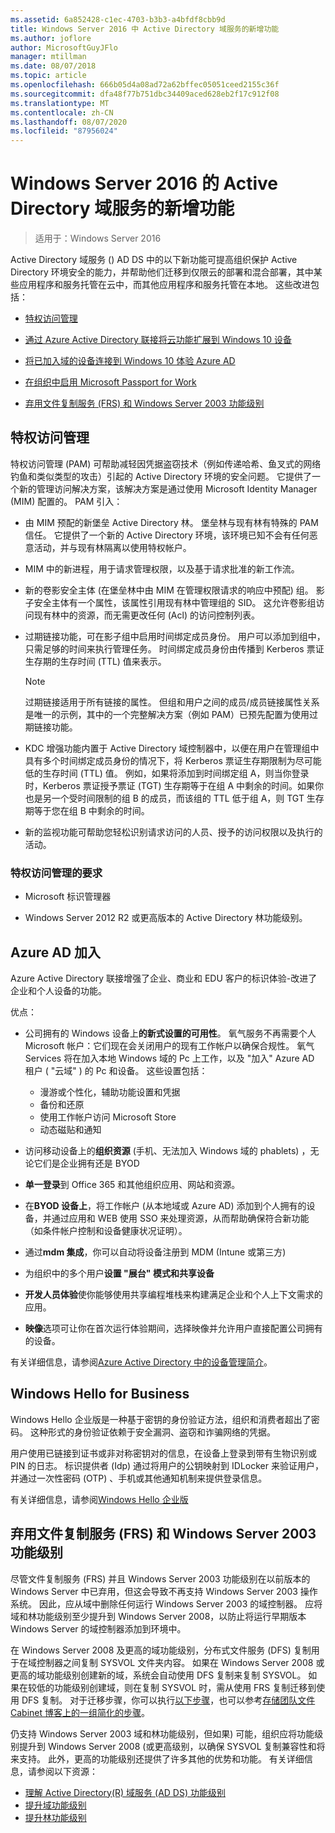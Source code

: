 ```yaml
---
ms.assetid: 6a852428-c1ec-4703-b3b3-a4bfdf8cbb9d
title: Windows Server 2016 中 Active Directory 域服务的新增功能
ms.author: joflore
author: MicrosoftGuyJFlo
manager: mtillman
ms.date: 08/07/2018
ms.topic: article
ms.openlocfilehash: 666b05d4a08ad72a62bffec05051ceed2155c36f
ms.sourcegitcommit: dfa48f77b751dbc34409aced628eb2f17c912f08
ms.translationtype: MT
ms.contentlocale: zh-CN
ms.lasthandoff: 08/07/2020
ms.locfileid: "87956024"
---
```

# <a name="whats-new-in-active-directory-domain-services-for-windows-server-2016"></a>Windows Server 2016 的 Active Directory 域服务的新增功能

>适用于：Windows Server 2016

Active Directory 域服务 () AD DS 中的以下新功能可提高组织保护 Active Directory 环境安全的能力，并帮助他们迁移到仅限云的部署和混合部署，其中某些应用程序和服务托管在云中，而其他应用程序和服务托管在本地。 这些改进包括：

- [特权访问管理](/microsoft-identity-manager/pam/privileged-identity-management-for-active-directory-domain-services)

- [通过 Azure Active Directory 联接将云功能扩展到 Windows 10 设备](/azure/active-directory/devices/overview)

- [将已加入域的设备连接到 Windows 10 体验 Azure AD](/azure/active-directory/devices/hybrid-azuread-join-plan)

- [在组织中启用 Microsoft Passport for Work](/windows/security/identity-protection/hello-for-business/hello-identity-verification)

- [弃用文件复制服务 (FRS) 和 Windows Server 2003 功能级别](ad-ds/active-directory-functional-levels.md)

## <a name="privileged-access-management"></a>特权访问管理

特权访问管理 (PAM) 可帮助减轻因凭据盗窃技术（例如传递哈希、鱼叉式的网络钓鱼和类似类型的攻击）引起的 Active Directory 环境的安全问题。 它提供了一个新的管理访问解决方案，该解决方案是通过使用 Microsoft Identity Manager (MIM) 配置的。 PAM 引入：

- 由 MIM 预配的新堡垒 Active Directory 林。 堡垒林与现有林有特殊的 PAM 信任。 它提供了一个新的 Active Directory 环境，该环境已知不会有任何恶意活动，并与现有林隔离以使用特权帐户。

- MIM 中的新进程，用于请求管理权限，以及基于请求批准的新工作流。

- 新的卷影安全主体 (在堡垒林中由 MIM 在管理权限请求的响应中预配) 组。 影子安全主体有一个属性，该属性引用现有林中管理组的 SID。 这允许卷影组访问现有林中的资源，而无需更改任何 (Acl) 的访问控制列表。

- 过期链接功能，可在影子组中启用时间绑定成员身份。 用户可以添加到组中，只需足够的时间来执行管理任务。 时间绑定成员身份由传播到 Kerberos 票证生存期的生存时间 (TTL) 值来表示。

    > [!NOTE]
    > 过期链接适用于所有链接的属性。 但组和用户之间的成员/成员链接属性关系是唯一的示例，其中的一个完整解决方案（例如 PAM）已预先配置为使用过期链接功能。

- KDC 增强功能内置于 Active Directory 域控制器中，以便在用户在管理组中具有多个时间绑定成员身份的情况下，将 Kerberos 票证生存期限制为尽可能低的生存时间 (TTL) 值。 例如，如果将添加到时间绑定组 A，则当你登录时，Kerberos 票证授予票证 (TGT) 生存期等于在组 A 中剩余的时间。如果你也是另一个受时间限制的组 B 的成员，而该组的 TTL 低于组 A，则 TGT 生存期等于您在组 B 中剩余的时间。

- 新的监视功能可帮助您轻松识别请求访问的人员、授予的访问权限以及执行的活动。

### <a name="requirements-for-privileged-access-management"></a>特权访问管理的要求

- Microsoft 标识管理器

- Windows Server 2012 R2 或更高版本的 Active Directory 林功能级别。

## <a name="azure-ad-join"></a>Azure AD 加入

Azure Active Directory 联接增强了企业、商业和 EDU 客户的标识体验-改进了企业和个人设备的功能。

优点：

- 公司拥有的 Windows 设备上**的新式设置的可用性**。 氧气服务不再需要个人 Microsoft 帐户：它们现在会关闭用户的现有工作帐户以确保合规性。 氧气 Services 将在加入本地 Windows 域的 Pc 上工作，以及 "加入" Azure AD 租户 ( "云域" ) 的 Pc 和设备。 这些设置包括：

   - 漫游或个性化，辅助功能设置和凭据
   - 备份和还原
   - 使用工作帐户访问 Microsoft Store
   - 动态磁贴和通知

- 访问移动设备上的**组织资源** (手机、无法加入 Windows 域的 phablets) ，无论它们是企业拥有还是 BYOD
- **单一登录**到 Office 365 和其他组织应用、网站和资源。
- 在**BYOD 设备上**，将工作帐户 (从本地域或 Azure AD) 添加到个人拥有的设备，并通过应用和 WEB 使用 SSO 来处理资源，从而帮助确保符合新功能（如条件帐户控制和设备健康状况证明）。
- 通过**mdm 集成**，你可以自动将设备注册到 MDM (Intune 或第三方) 
- 为组织中的多个用户**设置 "展台" 模式和共享设备**
- **开发人员体验**使你能够使用共享编程堆栈来构建满足企业和个人上下文需求的应用。
- **映像**选项可让你在首次运行体验期间，选择映像并允许用户直接配置公司拥有的设备。

有关详细信息，请参阅[Azure Active Directory 中的设备管理简介](/azure/active-directory/devices/overview)。

## <a name="windows-hello-for-business"></a>Windows Hello for Business

Windows Hello 企业版是一种基于密钥的身份验证方法，组织和消费者超出了密码。 这种形式的身份验证依赖于安全漏洞、盗窃和诈骗网络的凭据。

用户使用已链接到证书或非对称密钥对的信息，在设备上登录到带有生物识别或 PIN 的日志。 标识提供者 (Idp) 通过将用户的公钥映射到 IDLocker 来验证用户，并通过一次性密码 (OTP) 、手机或其他通知机制来提供登录信息。

有关详细信息，请参阅[Windows Hello 企业版](/windows/security/identity-protection/hello-for-business/hello-identity-verification)

## <a name="deprecation-of-file-replication-service-frs-and-windows-server-2003-functional-levels"></a>弃用文件复制服务 (FRS) 和 Windows Server 2003 功能级别

尽管文件复制服务 (FRS) 并且 Windows Server 2003 功能级别在以前版本的 Windows Server 中已弃用，但这会导致不再支持 Windows Server 2003 操作系统。 因此，应从域中删除任何运行 Windows Server 2003 的域控制器。 应将域和林功能级别至少提升到 Windows Server 2008，以防止将运行早期版本 Windows Server 的域控制器添加到环境中。

在 Windows Server 2008 及更高的域功能级别，分布式文件服务 (DFS) 复制用于在域控制器之间复制 SYSVOL 文件夹内容。 如果在 Windows Server 2008 或更高的域功能级别创建新的域，系统会自动使用 DFS 复制来复制 SYSVOL。 如果在较低的功能级别创建域，则在复制 SYSVOL 时，需从使用 FRS 复制迁移到使用 DFS 复制。 对于迁移步骤，你可以执行[以下步骤](/previous-versions/windows/it-pro/windows-server-2008-r2-and-2008/dd640019\(v=ws.10\))，也可以参考[存储团队文件 Cabinet 博客上的一组简化的步骤](https://techcommunity.microsoft.com/t5/storage-at-microsoft/bg-p/FileCAB)。

仍支持 Windows Server 2003 域和林功能级别，但如果) 可能，组织应将功能级别提升到 Windows Server 2008 (或更高级别，以确保 SYSVOL 复制兼容性和将来支持。 此外，更高的功能级别还提供了许多其他的优势和功能。 有关详细信息，请参阅以下资源：

- [理解 Active Directory(R) 域服务 (AD DS) 功能级别](ad-ds/active-directory-functional-levels.md)
- [提升域功能级别](/previous-versions/windows/it-pro/windows-server-2008-r2-and-2008/cc753104\(v=ws.11\))
- [提升林功能级别](/previous-versions/windows/it-pro/windows-server-2008-r2-and-2008/cc730985\(v=ws.11\))
